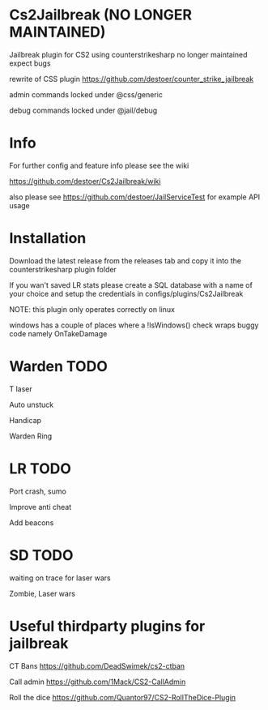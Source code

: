 # Cs2Jailbreak (NO LONGER MAINTAINED)
Jailbreak plugin for CS2 using counterstrikesharp no longer maintained expect bugs

rewrite of CSS plugin https://github.com/destoer/counter_strike_jailbreak 

admin commands locked under @css/generic 

debug commands locked under @jail/debug


# Info
For further config and feature info please see the wiki

https://github.com/destoer/Cs2Jailbreak/wiki

also please see https://github.com/destoer/JailServiceTest for example API usage

# Installation
Download the latest release from the releases tab and copy it into the counterstrikesharp plugin folder

If you wan't saved LR stats please create a SQL database with a name of your choice and setup the credentials in
configs/plugins/Cs2Jailbreak

NOTE: this plugin only operates correctly on linux

windows has a couple of places where a !IsWindows() check wraps buggy code
namely OnTakeDamage

# Warden TODO
T laser 

Auto unstuck 

Handicap 

Warden Ring 

# LR TODO
Port crash, sumo 

Improve anti cheat

Add beacons 


# SD TODO
waiting on trace for laser wars

Zombie, Laser wars


# Useful thirdparty plugins for jailbreak

CT Bans
https://github.com/DeadSwimek/cs2-ctban

Call admin
https://github.com/1Mack/CS2-CallAdmin

Roll the dice
https://github.com/Quantor97/CS2-RollTheDice-Plugin
